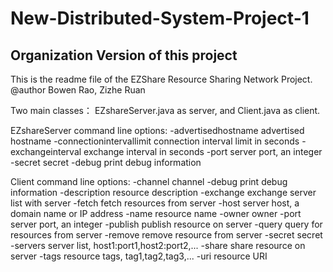# New-Distributed-System-Project-1
Organization Version of this project
-----------------------------------------------------------------------------
This is the readme file of the EZShare Resource Sharing Network Project.
@author Bowen Rao, Zizhe Ruan

Two main classes： EZshareServer.java as server, and Client.java as client.

EZshareServer command line options:
-advertisedhostname <arg>        advertised hostname
-connectionintervallimit <arg>   connection interval limit in seconds
-exchangeinterval <arg>          exchange interval in seconds
-port <arg> 					           server port, an integer
-secret <arg> 					         secret
-debug 							             print debug information

Client command line options:
-channel <arg> 					 channel
-debug 							     print debug information
-description <arg> 			 resource description
-exchange 						   exchange server list with server
-fetch 							     fetch resources from server
-host <arg> 					   server host, a domain name or IP address
-name <arg> 				  	 resource name
-owner <arg> 					   owner
-port <arg> 				     server port, an integer
-publish		 				     publish resource on server
-query 							     query for resources from server
-remove 						     remove resource from server
-secret <arg>				 	   secret
-servers <arg> 					 server list, host1:port1,host2:port2,...
-share 							     share resource on server
-tags <arg> 					   resource tags, tag1,tag2,tag3,...
-uri <arg> 						   resource URI

